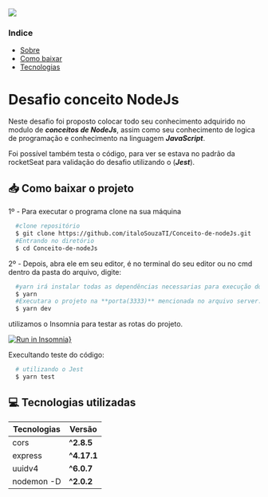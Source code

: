 <h1 aling="center" >
  <img src="https://blog.rocketseat.com.br/content/images/2018/12/nodejs-vale-a-pena-vantagens.jpg"/>
</h1>

### Indice
  - [Sobre](#-Desafio-conceito-NodeJs)
  - [Como baixar](#-Como-baixar-o-projeto)
  - [Tecnologias](#-Tecnologias-utilizadas)

<h1 aling="center"> Desafio conceito NodeJs </h1>

Neste desafio foi proposto colocar todo seu conhecimento adquirido no modulo de ***conceitos de NodeJs***, assim como seu conhecimento de logica de programação e conhecimento na linguagem  ***JavaScript***.

Foi possível também testa o código, para ver se estava no padrão da rocketSeat para validação do desafio utilizando o (***Jest***).

## 📥 Como baixar o projeto

1º - Para executar o programa clone na sua máquina 
```bash
  #clone repositório
  $ git clone https://github.com/italoSouzaTI/Conceito-de-nodeJs.git
  #Entrando no diretório
  $ cd Conceito-de-nodeJs
```

2º - Depois, abra ele em seu editor, é no terminal do seu editor ou no cmd dentro da pasta do arquivo, digite:
```bash
  #yarn irá instalar todas as dependências necessarias para execução do projeto.
  $ yarn
  #Executara o projeto na **porta(3333)** mencionada no arquivo server.js.
  $ yarn dev
```
utilizamos o Insomnia para testar as rotas do projeto.

[![Run in Insomnia}](https://insomnia.rest/images/run.svg)](https://insomnia.rest/run/?label=Conceitos%20de%20nodeJs&uri=https%3A%2F%2Fraw.githubusercontent.com%2FitaloSouzaTI%2FConceito-de-nodeJs%2Fmaster%2FDesafio_conceito_NodeJs_2020-05-06.json)

Execultando teste do código:
```bash
  # utilizando o Jest
  $ yarn test
```

## 💻 Tecnologias utilizadas 

|Tecnologias | Versão |
|------------|--------|
|cors        |**^2.8.5** |
|express     |**^4.17.1** |
|uuidv4      |**^6.0.7** |
|nodemon -D     |**^2.0.2** |

